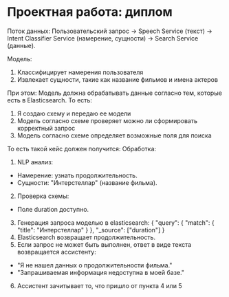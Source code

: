 # Проектная работа: диплом

Поток данных:
Пользовательский запрос → Speech Service (текст) → Intent Classifier Service (намерение, сущности) → Search Service (данные).

Модель:
1. Классифицирует намерения пользователя
2. Извлекает сущности, такие как название фильмов и имена актеров

При этом:
Модель должна обрабатывать данные согласно тем, которые есть в Elasticsearch. То есть:
1. Я создаю схему и передаю ее модели
2. Модель согласно схеме проверяет можно ли сформировать корректный запрос
3. Модель согласно схеме определяет возможные поля для поиска

То есть такой кейс должен получится:
Обработка:
1. NLP анализ:
- Намерение: узнать продолжительность.
- Сущности: "Интерстеллар" (название фильма).
2. Проверка схемы:
- Поле duration доступно.
3. Генерация запроса моделью в elasticsearch:
{
  "query": {
    "match": {
      "title": "Интерстеллар"
    }
  },
  "_source": ["duration"]
}
4. Elasticsearch возвращает продолжительность.
5. Если запрос не может быть выполнен, ответ в виде текста возвращается ассистенту:
- "Я не нашел данных о продолжительности фильма."
- "Запрашиваемая информация недоступна в моей базе."
6. Ассистент зачитывает то, что пришло от пункта 4 или 5
